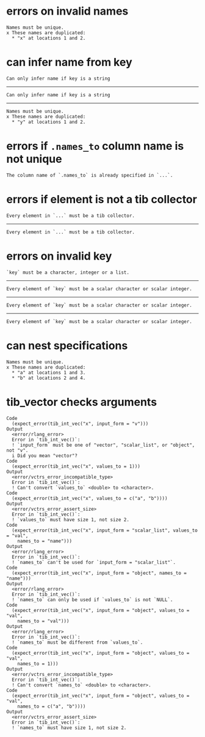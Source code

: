 # errors on invalid names

    Names must be unique.
    x These names are duplicated:
      * "x" at locations 1 and 2.

# can infer name from key

    Can only infer name if key is a string

---

    Can only infer name if key is a string

---

    Names must be unique.
    x These names are duplicated:
      * "y" at locations 1 and 2.

# errors if `.names_to` column name is not unique

    The column name of `.names_to` is already specified in `...`.

# errors if element is not a tib collector

    Every element in `...` must be a tib collector.

---

    Every element in `...` must be a tib collector.

# errors on invalid key

    `key` must be a character, integer or a list.

---

    Every element of `key` must be a scalar character or scalar integer.

---

    Every element of `key` must be a scalar character or scalar integer.

---

    Every element of `key` must be a scalar character or scalar integer.

# can nest specifications

    Names must be unique.
    x These names are duplicated:
      * "a" at locations 1 and 3.
      * "b" at locations 2 and 4.

# tib_vector checks arguments

    Code
      (expect_error(tib_int_vec("x", input_form = "v")))
    Output
      <error/rlang_error>
      Error in `tib_int_vec()`:
      ! `input_form` must be one of "vector", "scalar_list", or "object", not "v".
      i Did you mean "vector"?
    Code
      (expect_error(tib_int_vec("x", values_to = 1)))
    Output
      <error/vctrs_error_incompatible_type>
      Error in `tib_int_vec()`:
      ! Can't convert `values_to` <double> to <character>.
    Code
      (expect_error(tib_int_vec("x", values_to = c("a", "b"))))
    Output
      <error/vctrs_error_assert_size>
      Error in `tib_int_vec()`:
      ! `values_to` must have size 1, not size 2.
    Code
      (expect_error(tib_int_vec("x", input_form = "scalar_list", values_to = "val",
        names_to = "name")))
    Output
      <error/rlang_error>
      Error in `tib_int_vec()`:
      ! `names_to` can't be used for `input_form = "scalar_list"`.
    Code
      (expect_error(tib_int_vec("x", input_form = "object", names_to = "name")))
    Output
      <error/rlang_error>
      Error in `tib_int_vec()`:
      ! `names_to` can only be used if `values_to` is not `NULL`.
    Code
      (expect_error(tib_int_vec("x", input_form = "object", values_to = "val",
        names_to = "val")))
    Output
      <error/rlang_error>
      Error in `tib_int_vec()`:
      ! `names_to` must be different from `values_to`.
    Code
      (expect_error(tib_int_vec("x", input_form = "object", values_to = "val",
        names_to = 1)))
    Output
      <error/vctrs_error_incompatible_type>
      Error in `tib_int_vec()`:
      ! Can't convert `names_to` <double> to <character>.
    Code
      (expect_error(tib_int_vec("x", input_form = "object", values_to = "val",
        names_to = c("a", "b"))))
    Output
      <error/vctrs_error_assert_size>
      Error in `tib_int_vec()`:
      ! `names_to` must have size 1, not size 2.

